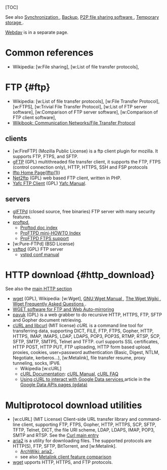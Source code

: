 <!--
.. description:
.. date: 2017-02-25
.. slug: file_transfer
.. tags:
.. link:
.. book mzlinux
.. title: File Transfer
-->

[TOC]

See also [Synchronization
](/node/backup#synchronization "internal reference"),
[Backup](/node/backup "internal reference"),
[P2P file sharing software
](/node/p2p#p2p_file_sharing "internal reference"),
[Temporary storage
](/node/clouds#temporary_storage "internal reference").

[Webdav](/node/webdav "internal reference") is in a separate page.

# Common references

-   Wikipedia: [w:File sharing], [w:List of file transfer protocols],


# FTP {#ftp}
-   Wikipedia: [w:List of file transfer protocols],
    [w:File Transfer Protocol], [w:FTPS], [w:Trivial File Transfer Protocol],
    [w:List of FTP server software], [w:Comparison of FTP server software],
    [w:Comparison of FTP client software],
-   [Wikibook: Communication Networks/File Transfer Protocol
    ](http://en.wikibooks.org/wiki/Communication_Networks/File_Transfer_Protocol)

## clients
-   [w:FireFTP] (Mozilla Public License) is a ftp client plugin for
    mozilla. It supports FTP, FTPS, and SFTP.
-   [gFTP](http://gftp.seul.org/) (GPL)
    multithreaded file transfer client, it supports the FTP,
    FTPS (control connection only), HTTP, HTTPS, SSH and FSP protocols
-   [lftp Home Page](http://lftp.yar.ru/)([lftp(1)](http://man.cx/lftp(1)))
-   [Net2ftp](http://www.net2ftp.com) (GPL)
    web based FTP client, written in PHP.
-   [Yafc FTP Client](http://www.yafc-ftp.com/) (GPL)
    [Yafc Manual](http://www.yafc-ftp.com/manual/).

## servers
-   [glFTPd](http://en.wikipedia.org/wiki/Glftpd) (closed source, free binaries)
    FTP server with many security features.
-   [proftpd](http://www.proftpd.org/),
    - [Proftpd doc index](http://www.proftpd.org/docs/)
    - [ProFTPD mini-HOWTO Index](http://www.proftpd.org/docs/howto/)
    - [ProFTPD FTPS support](http://www.proftpd.org/docs/howto/TLS.html)
-   [w:Pure-FTPd] (BSD License)
-   [vsftpd](https://security.appspot.com/vsftpd.html) (GPL)
    FTP server
    -   [vstpd conf manual
        ](https://security.appspot.com/vsftpd/vsftpd_conf.html)

# HTTP download {#http_download}
See also the [main HTTP section
](/node/IP#http "internal reference")

-   <a name="wget"></a>[wget](http://www.gnu.org/software/wget/) (GPL),
    Wikipedia: [w:Wget],
    [GNU Wget Manual
    ](http://www.gnu.org/software/wget/manual/html_node/index.html),
    [The Wget Wgiki
    ](http://wget.addictivecode.org/),
    [Wget Frequently Asked Questions
    ](http://wget.addictivecode.org/FrequentlyAskedQuestions).
-   [WGET software for FTP and Web Auto-mirroring
    ](http://www.ccp14.ac.uk/mirror/wget.htm)
-   [pavuk](http://www.pavuk.org/) (GPL) is a web grabber to do
    recursive HTTP, HTTPS, FTP, SFTP and Gopher document retrieving.
-   <a name="curl"></a>[cURL and libcurl](http://curl.haxx.se/) (MIT license)
    _cURL_ is a command line tool for transferring data, supporting
    DICT, FILE, FTP, FTPS, Gopher, HTTP, HTTPS, IMAP, IMAPS, LDAP,
    LDAPS, POP3, POP3S, RTMP, RTSP, SCP, SFTP, SMTP, SMTPS, Telnet and
    TFTP.  curl supports SSL certificates, HTTP POST, HTTP PUT, FTP
    uploading, HTTP form based upload, proxies, cookies, user+password
    authentication (Basic, Digest, NTLM, Negotiate, kerberos...),
    [w:Metalink], file transfer resume, proxy tunneling, socks, IPV6.
    -   Wikipedia [w:cURL]
    -   [cURL Documentation](http://curl.haxx.se/docs/):
        [cURL Manual](http://curl.haxx.se/docs/manual.html),
        [cURL FAQ](http://curl.haxx.se/docs/faq.html)
    -   [Using cURL to interact with Google Data services
        ](https://developers.google.com/gdata/articles/using_cURL)
        article in the [Google Data APIs pages (gdata)
        ](https://developers.google.com/gdata/)


# Multiprotocol download utilities

-   [w:cURL] (MIT License)
    Client-side URL transfer library and command-line client,
    supporting FTP, FTPS, Gopher, HTTP, HTTPS, SCP, SFTP, TFTP,
    Telnet, DICT, the file URI scheme, LDAP, LDAPS, IMAP,
    POP3, SMTP and RTSP. See the
    [Curl main entry
    ](#curl "internal reference")
-   <a name=aria2></a>[aria2](https://aria2.github.io/)
    is a utility for downloading files. The supported protocols are
    HTTP(S), FTP, SFTP, BitTorrent, and [w:Metalink].
    -   [ArchWiki: aria2
        ](https://wiki.archlinux.org/index.php/Aria2).
    -   see also [Metalink client feature comparison
        ](https://en.wikipedia.org/wiki/Metalink#Metalink_client_feature_comparison)
-   [wget](#wget "internal reference")
    upports HTTP, HTTPS, and FTP protocols.

<!--  Local Variables: -->
<!--  mode: markdown -->
<!--  ispell-local-dictionary: "english" -->
<!--  End: -->
